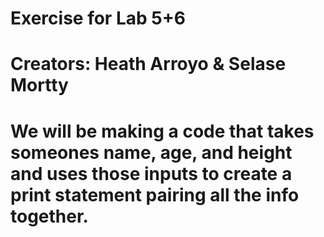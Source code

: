 # Exercise for Lab 5+6
# Creators: Heath Arroyo & Selase Mortty
# We will be making a code that takes someones name, age, and height and uses those inputs to create a print statement pairing all the info together.
